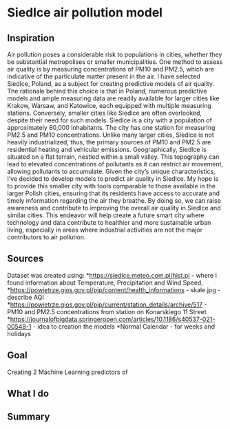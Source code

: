 # Siedlce air pollution model

## Inspiration 
Air pollution poses a considerable risk to populations in cities, whether they be substantial metropolises or smaller municipalities. 
One method to assess air quality is by measuring concentrations of PM10 and PM2.5, which are indicative of the particulate matter present in the air.
I have selected Siedlce, Poland, as a subject for creating predictive models of air quality. 
The rationale behind this choice is that in Poland, numerous predictive models and ample measuring data are readily available for larger cities like Krakow, Warsaw, and Katowice,
each equipped with multiple measuring stations. Conversely, smaller cities like Siedlce are often overlooked, despite their need for such models.
Siedlce is a city with a population of approximately 80,000 inhabitants. 
The city has one station for measuring PM2.5 and PM10 concentrations. 
Unlike many larger cities, Siedlce is not heavily industrialized, thus, the primary sources of PM10 and PM2.5 are residential heating and vehicular emissions.
Geographically, Siedlce is situated on a flat terrain, nestled within a small valley. 
This topography can lead to elevated concentrations of pollutants as it can restrict air movement, allowing pollutants to accumulate.
Given the city’s unique characteristics, I’ve decided to develop models to predict air quality in Siedlce. 
My hope is to provide this smaller city with tools comparable to those available in the larger Polish cities, ensuring that its residents have access to accurate and timely information regarding the air they breathe. 
By doing so, we can raise awareness and contribute to improving the overall air quality in Siedlce and similar cities.
This endeavor will help create a future smart city where technology and data contribute to healthier and more sustainable urban living, especially in areas where industrial activities are not the major contributors to air pollution.

## Sources
Dataset was created using: 
*https://siedlce.meteo.com.pl/hist.pl - where I found information about Temperature, Precipitation and Wind Speed,
*https://powietrze.gios.gov.pl/pjp/content/health_informations - skale.jpg - describe AQI
*https://powietrze.gios.gov.pl/pjp/current/station_details/archive/517 - PM10 and PM2.5 concentrations from station on Konarskiego 11 Street
*https://journalofbigdata.springeropen.com/articles/10.1186/s40537-021-00548-1 - idea to creation the models
*Normal Calendar - for weeks and holidays

## Goal
Creating 2 Machine Learning predictors of 

## What I do


## Summary

